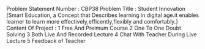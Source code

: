 Problem Statement Number : CBP38
Problem Title : Student Innovation [Smart Education, a Concept that Describes learning in digital age.it enables learner to learn more effectively,efficently,flexibly and comfortably.]
Content Of Project : 
1 Free And Preimum Course
2 One To One Doubt Solving
3 Both Live And Recorded Lecture
4 Chat With Teacher During Live Lecture
5 Feedback of Teacher 


